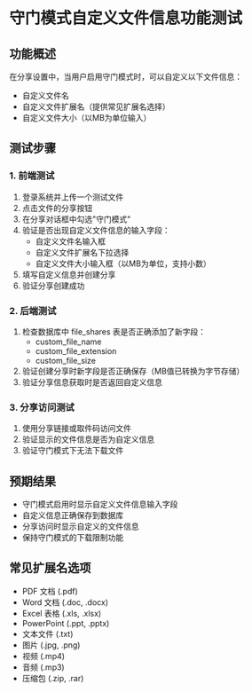 # 守门模式自定义文件信息功能测试

## 功能概述
在分享设置中，当用户启用守门模式时，可以自定义以下文件信息：
- 自定义文件名
- 自定义文件扩展名（提供常见扩展名选择）
- 自定义文件大小（以MB为单位输入）

## 测试步骤

### 1. 前端测试
1. 登录系统并上传一个测试文件
2. 点击文件的分享按钮
3. 在分享对话框中勾选"守门模式"
4. 验证是否出现自定义文件信息的输入字段：
   - 自定义文件名输入框
   - 自定义文件扩展名下拉选择
   - 自定义文件大小输入框（以MB为单位，支持小数）
5. 填写自定义信息并创建分享
6. 验证分享创建成功

### 2. 后端测试
1. 检查数据库中 file_shares 表是否正确添加了新字段：
   - custom_file_name
   - custom_file_extension  
   - custom_file_size
2. 验证创建分享时新字段是否正确保存（MB值已转换为字节存储）
3. 验证分享信息获取时是否返回自定义信息

### 3. 分享访问测试
1. 使用分享链接或取件码访问文件
2. 验证显示的文件信息是否为自定义信息
3. 验证守门模式下无法下载文件

## 预期结果
- 守门模式启用时显示自定义文件信息输入字段
- 自定义信息正确保存到数据库
- 分享访问时显示自定义的文件信息
- 保持守门模式的下载限制功能

## 常见扩展名选项
- PDF 文档 (.pdf)
- Word 文档 (.doc, .docx)
- Excel 表格 (.xls, .xlsx)
- PowerPoint (.ppt, .pptx)
- 文本文件 (.txt)
- 图片 (.jpg, .png)
- 视频 (.mp4)
- 音频 (.mp3)
- 压缩包 (.zip, .rar)
